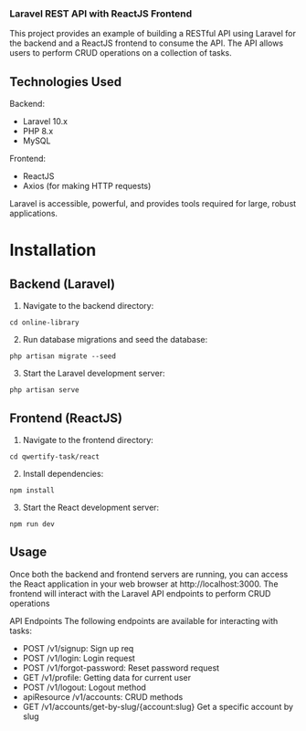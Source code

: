 ### Laravel REST API with ReactJS Frontend

This project provides an example of building a RESTful API using Laravel for the backend and a ReactJS frontend to consume the API. The API allows users to perform CRUD operations on a collection of tasks.

## Technologies Used
Backend:

- Laravel 10.x
- PHP 8.x
- MySQL

Frontend:
- ReactJS
- Axios (for making HTTP requests)

Laravel is accessible, powerful, and provides tools required for large, robust applications.

# Installation

## Backend (Laravel)

1. Navigate to the backend directory:

```
cd online-library
```

2. Run database migrations and seed the database:

```
php artisan migrate --seed
```
3. Start the Laravel development server:

```
php artisan serve
```

## Frontend (ReactJS)

1. Navigate to the frontend directory:

```
cd qwertify-task/react
```

2. Install dependencies:

```
npm install
```

3. Start the React development server:

```
npm run dev
```

## Usage
Once both the backend and frontend servers are running, you can access the React application in your web browser at http://localhost:3000. The frontend will interact with the Laravel API endpoints to perform CRUD operations 

API Endpoints
The following endpoints are available for interacting with tasks:

- POST        /v1/signup: Sign up req           
- POST        /v1/login: Login request             
- POST        /v1/forgot-password: Reset password request
- GET         /v1/profile: Getting data for current user
- POST        /v1/logout: Logout method
- apiResource /v1/accounts: CRUD methods
- GET         /v1/accounts/get-by-slug/{account:slug} Get a specific account by slug


